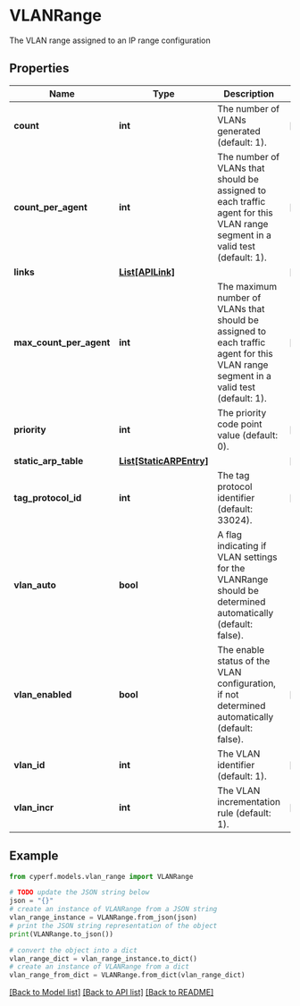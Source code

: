 # VLANRange

The VLAN range assigned to an IP range configuration

## Properties

Name | Type | Description | Notes
------------ | ------------- | ------------- | -------------
**count** | **int** | The number of VLANs generated (default: 1). | [optional] 
**count_per_agent** | **int** | The number of VLANs that should be assigned to each traffic agent for this VLAN range segment in a valid test (default: 1). | [optional] 
**links** | [**List[APILink]**](APILink.md) |  | [optional] 
**max_count_per_agent** | **int** | The maximum number of VLANs that should be assigned to each traffic agent for this VLAN range segment in a valid test (default: 1). | [optional] 
**priority** | **int** | The priority code point value (default: 0). | [optional] 
**static_arp_table** | [**List[StaticARPEntry]**](StaticARPEntry.md) |  | [optional] 
**tag_protocol_id** | **int** | The tag protocol identifier (default: 33024). | [optional] 
**vlan_auto** | **bool** | A flag indicating if VLAN settings for the VLANRange should be determined automatically (default: false). | 
**vlan_enabled** | **bool** | The enable status of the VLAN configuration, if not determined automatically (default: false). | [optional] 
**vlan_id** | **int** | The VLAN identifier (default: 1). | [optional] 
**vlan_incr** | **int** | The VLAN incrementation rule (default: 1). | [optional] 

## Example

```python
from cyperf.models.vlan_range import VLANRange

# TODO update the JSON string below
json = "{}"
# create an instance of VLANRange from a JSON string
vlan_range_instance = VLANRange.from_json(json)
# print the JSON string representation of the object
print(VLANRange.to_json())

# convert the object into a dict
vlan_range_dict = vlan_range_instance.to_dict()
# create an instance of VLANRange from a dict
vlan_range_from_dict = VLANRange.from_dict(vlan_range_dict)
```
[[Back to Model list]](../README.md#documentation-for-models) [[Back to API list]](../README.md#documentation-for-api-endpoints) [[Back to README]](../README.md)


